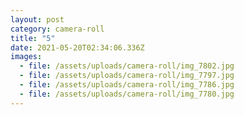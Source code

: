 ```yaml
---
layout: post
category: camera-roll
title: "5"
date: 2021-05-20T02:34:06.336Z
images:
  - file: /assets/uploads/camera-roll/img_7802.jpg
  - file: /assets/uploads/camera-roll/img_7797.jpg
  - file: /assets/uploads/camera-roll/img_7786.jpg
  - file: /assets/uploads/camera-roll/img_7780.jpg
---
```

